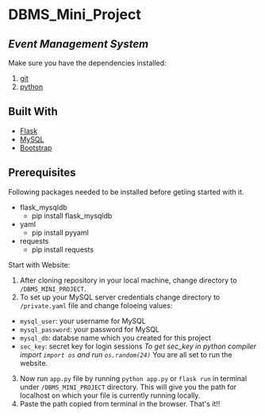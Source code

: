 # DBMS_Mini_Project

## ***Event Management System***

Make sure you have the dependencies installed:

1. [git](https://git-scm.com/downloads)
2. [python](https://www.python.org/)

## Built With
- [Flask](https://flask.palletsprojects.com/en/2.0.x/)
- [MySQL](https://www.mysql.com/)
- [Bootstrap](https://getbootstrap.com/)

## Prerequisites

Following packages needed to be installed before getiing started with it.
- flask_mysqldb
  - pip install flask_mysqldb
- yaml
  - pip install pyyaml
- requests
  - pip install requests

Start with Website:

1. After cloning repository in your local machine, change directory to `/DBMS_MINI_PROJECT`.
2. To set up your MySQL server credentials change directory to `/private.yaml` file and change foloeing values:
 - `mysql_user`: your username for MySQL
 - `mysql_password`: your password for MySQL
 - `mysql_db`: databse name which you created for this project
 - `sec_key`: secret key for login sessions
    *To get sec_key in python compiler import `import os` and run `os.random(24)`*
    You are all set to run the website.
3. Now run `app.py` file by running `python app.py` or `flask run` in terminal under `/DBMS_MINI_PROJECT` directory. This will give you the path for localhost on which your file is currently running locally. 
4. Paste the path copied from terminal in the browser.
That's it!!
